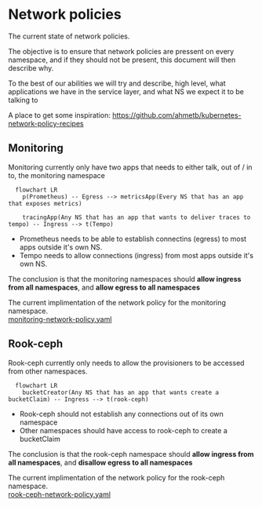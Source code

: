 # Network policies

The current state of network policies.

The objective is to ensure that network policies are pressent on every namespace, and if they should not be present, this document will then describe why.

To the best of our abilities we will try and describe, high level, what applications we have in the service layer, and what NS we expect it to be talking to
<!--
By default, a pod is non-isolated for egress; all outbound connections are allowed.
By default, a pod is non-isolated for ingress; all inbound connections are allowed.
-->

A place to get some inspiration:
https://github.com/ahmetb/kubernetes-network-policy-recipes

## Monitoring
Monitoring currently only have two apps that needs to either talk, out of / in to, the monitoring namespace

```mermaid
  flowchart LR
    p(Prometheus) -- Egress --> metricsApp(Every NS that has an app that exposes metrics)

    tracingApp(Any NS that has an app that wants to deliver traces to tempo) -- Ingress --> t(Tempo)
```
* Prometheus needs to be able to establish connectins (egress) to most apps outside it's own NS.
* Tempo needs to allow connections (ingress) from most apps outside it's own NS.

The conclusion is that the monitoring namespaces should **allow ingress from all namespaces**, and **allow egress to all namespaces**

The current implimentation of the network policy for the monitoring namespace. <br>
[monitoring-network-policy.yaml](/yggdrasil/services/monitoring/network-policy.yaml)

## Rook-ceph
Rook-ceph currently only needs to allow the provisioners to be accessed from other namespaces.

```mermaid
  flowchart LR
    bucketCreator(Any NS that has an app that wants create a bucketClaim) -- Ingress --> t(rook-ceph)
```
* Rook-ceph should not establish any connections out of its own namespace
* Other namespaces should have access to rook-ceph to create a bucketClaim

The conclusion is that the rook-ceph namespace should **allow ingress from all namespaces**, and **disallow egress to all namespaces**

The current implimentation of the network policy for the rook-ceph namespace. <br>
[rook-ceph-network-policy.yaml](/yggdrasil/services/rook-ceph/network-policy.yaml)